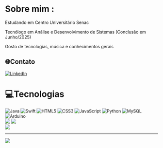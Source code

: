 # Sobre mim :
Estudando em Centro Universitário Senac
 
Tecnólogo em Análise e Desenvolvimento de Sistemas (Conclusão em Junho/2025)

Gosto de tecnologias, música e conhecimentos gerais

 

## 🌐Contato
[![LinkedIn](https://img.shields.io/badge/LinkedIn-%230077B5.svg?logo=linkedin&logoColor=white)](https://linkedin.com/in/josé-elias-gomes-camargo-38b966215)

 

# 💻Tecnologias
![Java](https://img.shields.io/badge/java-%23ED8B00.svg?style=for-the-badge&logo=java&logoColor=white) ![Swift](https://img.shields.io/badge/swift-F54A2A?style=for-the-badge&logo=swift&logoColor=white) ![HTML5](https://img.shields.io/badge/html5-%23E34F26.svg?style=for-the-badge&logo=html5&logoColor=white) ![CSS3](https://img.shields.io/badge/css3-%231572B6.svg?style=for-the-badge&logo=css3&logoColor=white) ![JavaScript](https://img.shields.io/badge/javascript-%23323330.svg?style=for-the-badge&logo=javascript&logoColor=%23F7DF1E) ![Python](https://img.shields.io/badge/python-3670A0?style=for-the-badge&logo=python&logoColor=ffdd54) ![MySQL](https://img.shields.io/badge/mysql-%2300f.svg?style=for-the-badge&logo=mysql&logoColor=white) ![Arduino](https://img.shields.io/badge/-Arduino-00979D?style=for-the-badge&logo=Arduino&logoColor=white)
<br>
![](https://github-readme-stats.vercel.app/api/top-langs/?username=joseegc&theme=omni&hide_border=true&include_all_commits=true&count_private=true&layout=compact)
![](https://github-readme-stats.vercel.app/api?username=joseegc&theme=omni&hide_border=true&include_all_commits=true&count_private=true)<br/>
![](https://github-readme-streak-stats.herokuapp.com/?user=joseegc&theme=omni&hide_border=true)<br/>

 

---
[![](https://visitcount.itsvg.in/api?id=joseegc&icon=5&color=10)](https://visitcount.itsvg.in)
